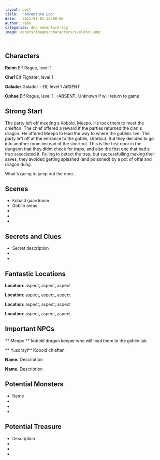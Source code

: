 ```yaml
---
layout: post
title:  "Adventure Log"
date:   2021-01-01 12:00:00
author: rahn
categories: dnd adventure-log
image: assets/images/characters/skeleton.png

---
```


## Characters

**Reinn**  Elf Rogue, level 1

**Chef**  Elf Fighater, level 1

**Galador** Galador - Elf, level 1 _ABSENT_

**Ophae** Elf Rogue, level 1. +ABSENT_ Unknown if will return to game


## Strong Start

The party left off meeting a Kobold, Meepo.  He took them to meet the chiefton.  The chief offered a reward if the parties returned the clan's dragon. He offered Meepo to lead the way to where the goblins live.
The party left off at the entrance to the goblin, shortcut.  But they decided to go into another room instead of the shortcut.  This is the first door in the dungeon that they didnt check for traps, and also the first one that had a trap associated it.  Failing to detect the trap, but successfulling making their saves, they avoided getting splashed (and poisoned) by a pot of offal and dragon dung.

What's going to jump out the door...

## Scenes

* Kobald guardroom
* Goblin areas
*
*
*

## Secrets and Clues

* Secret description
*
*

## Fantastic Locations

**Location**: aspect, aspect, aspect

**Location**: aspect, aspect, aspect

**Location**: aspect, aspect, aspect

**Location**: aspect, aspect, aspect

## Important NPCs

** Meepo **  kobold dragon keeper who will lead them to the goblin lair.

** Yusdrayl** Kobold chieftan

**Name.** Description

**Name.** Description

## Potential Monsters

* Name
*
*
*
## Potential Treasure

* Description
*
*
*


